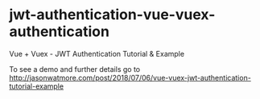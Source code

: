 # jwt-authentication-vue-vuex-authentication

Vue + Vuex - JWT Authentication Tutorial & Example

To see a demo and further details go to http://jasonwatmore.com/post/2018/07/06/vue-vuex-jwt-authentication-tutorial-example
